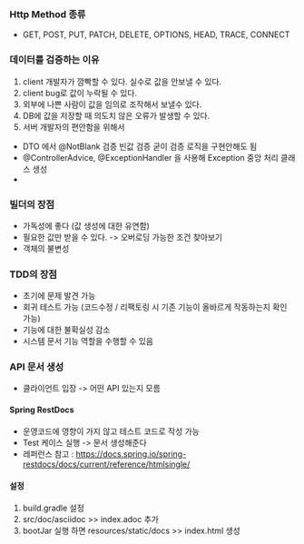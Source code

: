 ### Http Method 종류
 - GET, POST, PUT, PATCH, DELETE, OPTIONS, HEAD, TRACE, CONNECT

### 데이터를 검증하는 이유
 1. client 개발자가 깜빡할 수 있다. 실수로 값을 안보낼 수 있다.
 2. client bug로 값이 누락될 수 있다.
 3. 외부에 나쁜 사람이 값을 임의로 조작해서 보낼수 있다.
 4. DB에 값을 저장할 때 의도치 않은 오류가 발생할 수 있다.
 5. 서버 개발자의 편안함을 위해서

* DTO 에서 @NotBlank 검증 빈값 검증 굳이 검증 로직을 구현안해도 됨
* @ControllerAdvice, @ExceptionHandler 을 사용해 Exception 중앙 처리 클래스 생성
* 

### 빌더의 장점
- 가독성에 좋다 (값 생성에 대한 유연함)
- 필요한 값만 받을 수 있다. -> 오버로딩 가능한 조건 찾아보기
- 객체의 불변성

### TDD의 장점
- 초기에 문제 발견 가능
- 회귀 테스트 가능 (코드수정 / 리팩토링 시 기존 기능이 올바르게 작동하는지 확인 가능)
- 기능에 대한 불확실성 감소
- 시스템 문서 기능 역할을 수행할 수 있음

### API 문서 생성
- 클라이언트 입장 -> 어떤 API 있는지 모름

#### Spring RestDocs
- 운영코드에 영향이 가지 않고 테스트 코드로 작성 가능
- Test 케이스 실행 -> 문서 생성해준다
- 레퍼런스 참고 : https://docs.spring.io/spring-restdocs/docs/current/reference/htmlsingle/

#### 설정
1. build.gradle 설정
2. src/doc/asciidoc >> index.adoc 추가
3. bootJar 실행 하면 resources/static/docs >> index.html 생성
